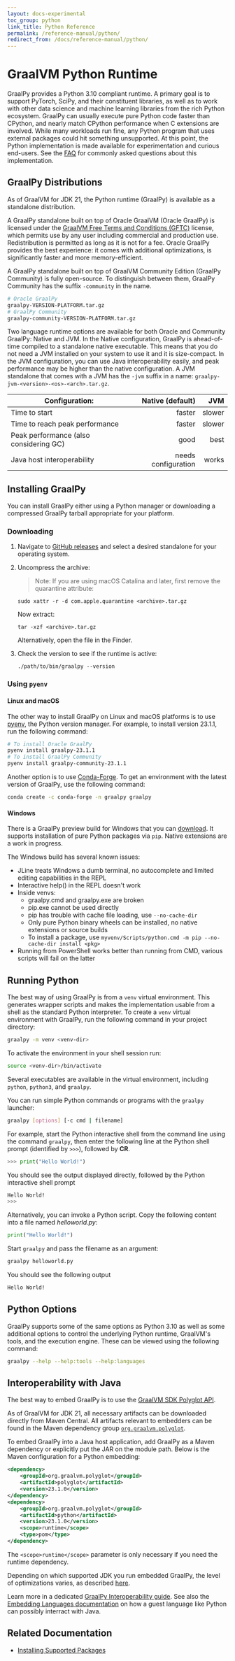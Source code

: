 ```yaml
---
layout: docs-experimental
toc_group: python
link_title: Python Reference
permalink: /reference-manual/python/
redirect_from: /docs/reference-manual/python/
---
```


# GraalVM Python Runtime

GraalPy provides a Python 3.10 compliant runtime.
A primary goal is to support PyTorch, SciPy, and their constituent libraries, as well as to work with other data science and machine learning libraries from the rich Python ecosystem.
GraalPy can usually execute pure Python code faster than CPython, and nearly match CPython performance when C extensions are involved.
While many workloads run fine, any Python program that uses external packages could hit something unsupported.
At this point, the Python implementation is made available for experimentation and curious end-users.
See the [FAQ](FAQ.md) for commonly asked questions about this implementation.

## GraalPy Distributions

As of GraalVM for JDK 21, the Python runtime (GraalPy) is available as a standalone distribution. 

A GraalPy standalone built on top of Oracle GraalVM (Oracle GraalPy) is licensed under the [GraalVM Free Terms and Conditions (GFTC)](https://www.oracle.com/downloads/licenses/graal-free-license.html) license, which permits use by any user including commercial and production use. Redistribution is permitted as long as it is not for a fee.
Oracle GraalPy provides the best experience: it comes with additional optimizations, is significantly faster and more memory-efficient.

A GraalPy standalone built on top of GraalVM Community Edition (GraalPy Community) is fully open-source.
To distinguish between them, GraalPy Community has the suffix `-community` in the name.

```bash
# Oracle GraalPy
graalpy-VERSION-PLATFORM.tar.gz
# GraalPy Community
graalpy-community-VERSION-PLATFORM.tar.gz
```

Two language runtime options are available for both Oracle and Community GraalPy: Native and JVM.
In the Native configuration, GraalPy is ahead-of-time compiled to a standalone native executable. 
This means that you do not need a JVM installed on your system to use it and it is size-compact.
In the JVM configuration, you can use Java interoperability easily, and peak performance may be higher than the native configuration.
A JVM standalone that comes with a JVM has the `-jvm` suffix in a name: `graalpy-jvm-<version>-<os>-<arch>.tar.gz`.

| Configuration:     | Native (default) | JVM           |
| ------------------ | ---------------: | ------------: |
| Time to start | faster | slower |
| Time to reach peak performance | faster | slower |
| Peak performance (also considering GC) | good | best |
| Java host interoperability | needs configuration | works |

## Installing GraalPy

You can install GraalPy either using a Python manager or downloading a compressed GraalPy tarball appropriate for your platform.

### Downloading

1. Navigate to [GitHub releases](https://github.com/oracle/graalpython/releases/) and select a desired standalone for your operating system. 
2. Uncompress the archive:

    > Note: If you are using macOS Catalina and later, first remove the quarantine attribute:
    ```shell
    sudo xattr -r -d com.apple.quarantine <archive>.tar.gz
    ```
    Now extract:
    ```shell
    tar -xzf <archive>.tar.gz
    ```
    Alternatively, open the file in the Finder.
3. Check the version to see if the runtime is active:
    ```shell
    ./path/to/bin/graalpy --version
    ```

### Using `pyenv`
#### Linux and macOS

The other way to install GraalPy on Linux and macOS platforms is to use [pyenv](https://github.com/pyenv/pyenv/), the Python version manager.
For example, to install version 23.1.1, run the following command:

```bash
# To install Oracle GraalPy  
pyenv install graalpy-23.1.1
# To install GraalPy Community
pyenv install graalpy-community-23.1.1
```

Another option is to use [Conda-Forge](https://conda-forge.org/).
To get an environment with the latest version of GraalPy, use the following command:

```bash
conda create -c conda-forge -n graalpy graalpy
```

#### Windows

There is a GraalPy preview build for Windows that you can [download](https://github.com/oracle/graalpython/releases/).
It supports installation of pure Python packages via `pip`. Native extensions are a work in progress.

The Windows build has several known issues:

  - JLine treats Windows a dumb terminal, no autocomplete and limited editing capabilities in the REPL
  - Interactive help() in the REPL doesn't work
  - Inside venvs:
      - graalpy.cmd and graalpy.exe are broken
      - pip.exe cannot be used directly
      - pip has trouble with cache file loading, use `--no-cache-dir`
      - Only pure Python binary wheels can be installed, no native extensions or source builds
      - To install a package, use `myvenv/Scripts/python.cmd -m pip --no-cache-dir install <pkg>`
  - Running from PowerShell works better than running from CMD, various scripts will fail on the latter

## Running Python

The best way of using GraalPy is from a `venv` virtual environment.
This generates wrapper scripts and makes the implementation usable from a shell as the standard Python interpreter.
To create a `venv` virtual environment with GraalPy, run the following command in your project directory:

```bash
graalpy -m venv <venv-dir>
```

To activate the environment in your shell session run:

```bash
source <venv-dir>/bin/activate
```

Several executables are available in the virtual environment, including `python`, `python3`, and `graalpy`. 

You can run simple Python commands or programs with the `graalpy` launcher:

```bash
graalpy [options] [-c cmd | filename]
```

For example, start the Python interactive shell from the command line using the command `graalpy`, then enter the following line at the Python shell prompt (identified by `>>>`), followed by **CR**.

```python
>>> print("Hello World!")
```

You should see the output displayed directly, followed by the Python interactive shell prompt

```bash
Hello World!
>>>
```

Alternatively, you can invoke a Python script. 
Copy the following content into a file named _helloworld.py_:

```python
print("Hello World!")
```

Start `graalpy` and pass the filename as an argument:

```bash
graalpy helloworld.py
```

You should see the following output

```bash
Hello World!
```

## Python Options

GraalPy supports some of the same options as Python 3.10 as well as some additional options to control the underlying Python runtime, GraalVM's tools, and the execution engine.
These can be viewed using the following command:

```bash
graalpy --help --help:tools --help:languages
```

## Interoperability with Java

The best way to embed GraalPy is to use the [GraalVM SDK Polyglot API](https://www.graalvm.org/sdk/javadoc/org/graalvm/polyglot/package-summary.html).

As of GraalVM for JDK 21, all necessary artifacts can be downloaded directly from Maven Central. 
All artifacts relevant to embedders can be found in the Maven dependency group [`org.graalvm.polyglot`](https://central.sonatype.com/namespace/org.graalvm.polyglot).

To embed GraalPy into a Java host application, add GraalPy as a Maven dependency or explicitly put the JAR on the module path. Below is the Maven configuration for a Python embedding:
```xml
<dependency>
    <groupId>org.graalvm.polyglot</groupId>
    <artifactId>polyglot</artifactId>
    <version>23.1.0</version>
</dependency>
<dependency>
    <groupId>org.graalvm.polyglot</groupId>
    <artifactId>python</artifactId>
    <version>23.1.0</version>
    <scope>runtime</scope>
    <type>pom</type>
</dependency>
```

The `<scope>runtime</scope>` parameter is only necessary if you need the runtime dependency.

Depending on which supported JDK you run embedded GraalPy, the level of optimizations varies, as described [here](https://www.graalvm.org/reference-manual/embed-languages/#runtime-optimization-support).

Learn more in a dedicated [GraalPy Interoperability guide](Interoperability.md). See also the [Embedding Languages documentation](https://www.graalvm.org/reference-manual/embed-languages/) on how a guest language like Python can possibly interract with Java.

## Related Documentation

* [Installing Supported Packages](Packages.md)